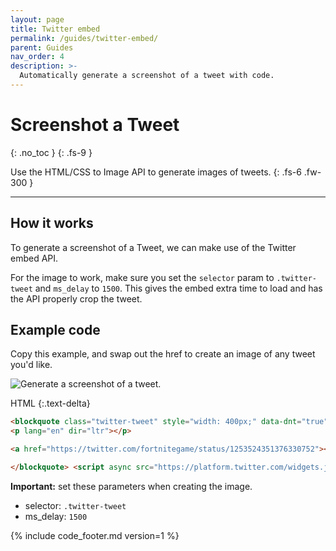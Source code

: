 ```yaml
---
layout: page
title: Twitter embed
permalink: /guides/twitter-embed/
parent: Guides
nav_order: 4
description: >-
  Automatically generate a screenshot of a tweet with code.
---
```

# Screenshot a Tweet
{: .no_toc }
{: .fs-9 }

Use the HTML/CSS to Image API to generate images of tweets.
{: .fs-6 .fw-300 }

<hr>

## How it works

To generate a screenshot of a Tweet, we can make use of the Twitter embed API.

For the image to work, make sure you set the `selector` param to `.twitter-tweet` and `ms_delay` to `1500`.
This gives the embed extra time to load and has the API properly crop the tweet.


## Example code

Copy this example, and swap out the href to create an image of any tweet you'd like.

<div class="code-example" markdown="1">
<div class="hcti-container">
  <img
    alt="Generate a screenshot of a tweet."
    loading="lazy"
    ix-path="/assets/images/tweet.png"
    sizes="400px"
    ix-params='{
      "w": 400,
      "format": "auto"
    }'>
</div>
</div>

HTML
{:.text-delta}
```html
<blockquote class="twitter-tweet" style="width: 400px;" data-dnt="true">
<p lang="en" dir="ltr"></p>

<a href="https://twitter.com/fortnitegame/status/1253524351376330752"></a>

</blockquote> <script async src="https://platform.twitter.com/widgets.js" charset="utf-8"></script>
```

**Important:** set these parameters when creating the image.
- selector: `.twitter-tweet`
- ms_delay: `1500`


{% include code_footer.md version=1 %}
